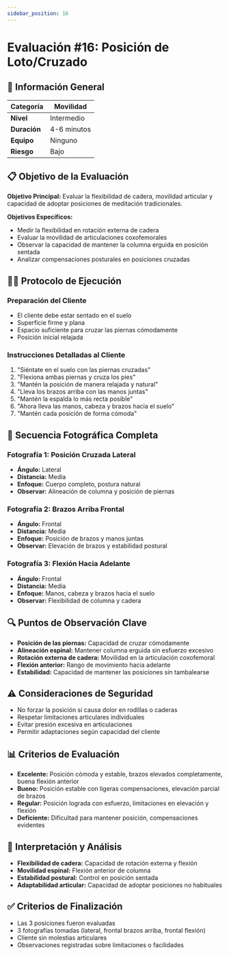 ```yaml
---
sidebar_position: 16
---
```


# Evaluación #16: Posición de Loto/Cruzado

## 🎯 Información General
| **Categoría** | Movilidad |
|---|---|
| **Nivel** | Intermedio |
| **Duración** | 4-6 minutos |
| **Equipo** | Ninguno |
| **Riesgo** | Bajo |

## 📋 Objetivo de la Evaluación
**Objetivo Principal:** Evaluar la flexibilidad de cadera, movilidad articular y capacidad de adoptar posiciones de meditación tradicionales.

**Objetivos Específicos:**
- Medir la flexibilidad en rotación externa de cadera
- Evaluar la movilidad de articulaciones coxofemorales
- Observar la capacidad de mantener la columna erguida en posición sentada
- Analizar compensaciones posturales en posiciones cruzadas

## 🏃‍♂️ Protocolo de Ejecución

### **Preparación del Cliente**
- El cliente debe estar sentado en el suelo
- Superficie firme y plana
- Espacio suficiente para cruzar las piernas cómodamente
- Posición inicial relajada

### **Instrucciones Detalladas al Cliente**
1. "Siéntate en el suelo con las piernas cruzadas"
2. "Flexiona ambas piernas y cruza los pies"
3. "Mantén la posición de manera relajada y natural"
4. "Lleva los brazos arriba con las manos juntas"
5. "Mantén la espalda lo más recta posible"
6. "Ahora lleva las manos, cabeza y brazos hacia el suelo"
7. "Mantén cada posición de forma cómoda"

## 📸 Secuencia Fotográfica Completa

### **Fotografía 1: Posición Cruzada Lateral**
- **Ángulo:** Lateral
- **Distancia:** Media
- **Enfoque:** Cuerpo completo, postura natural
- **Observar:** Alineación de columna y posición de piernas

### **Fotografía 2: Brazos Arriba Frontal**
- **Ángulo:** Frontal
- **Distancia:** Media
- **Enfoque:** Posición de brazos y manos juntas
- **Observar:** Elevación de brazos y estabilidad postural

### **Fotografía 3: Flexión Hacia Adelante**
- **Ángulo:** Frontal
- **Distancia:** Media
- **Enfoque:** Manos, cabeza y brazos hacia el suelo
- **Observar:** Flexibilidad de columna y cadera

## 🔍 Puntos de Observación Clave
- **Posición de las piernas:** Capacidad de cruzar cómodamente
- **Alineación espinal:** Mantener columna erguida sin esfuerzo excesivo
- **Rotación externa de cadera:** Movilidad en la articulación coxofemoral
- **Flexión anterior:** Rango de movimiento hacia adelante
- **Estabilidad:** Capacidad de mantener las posiciones sin tambalearse

## ⚠️ Consideraciones de Seguridad
- No forzar la posición si causa dolor en rodillas o caderas
- Respetar limitaciones articulares individuales
- Evitar presión excesiva en articulaciones
- Permitir adaptaciones según capacidad del cliente

## 📊 Criterios de Evaluación
- **Excelente:** Posición cómoda y estable, brazos elevados completamente, buena flexión anterior
- **Bueno:** Posición estable con ligeras compensaciones, elevación parcial de brazos
- **Regular:** Posición lograda con esfuerzo, limitaciones en elevación y flexión
- **Deficiente:** Dificultad para mantener posición, compensaciones evidentes

## 🎯 Interpretación y Análisis
- **Flexibilidad de cadera:** Capacidad de rotación externa y flexión
- **Movilidad espinal:** Flexión anterior de columna
- **Estabilidad postural:** Control en posición sentada
- **Adaptabilidad articular:** Capacidad de adoptar posiciones no habituales

## ✅ Criterios de Finalización
- Las 3 posiciones fueron evaluadas
- 3 fotografías tomadas (lateral, frontal brazos arriba, frontal flexión)
- Cliente sin molestias articulares
- Observaciones registradas sobre limitaciones o facilidades
